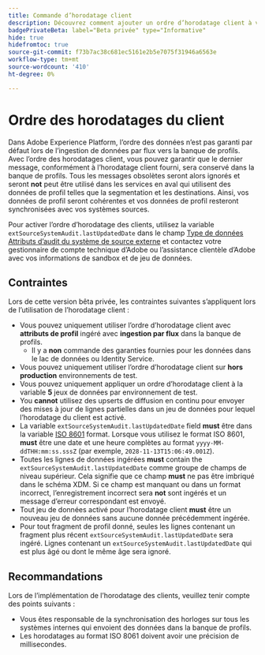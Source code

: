 ```yaml
---
title: Commande d’horodatage client
description: Découvrez comment ajouter un ordre d’horodatage client à vos jeux de données pour garantir la cohérence de vos données de profil.
badgePrivateBeta: label="Beta privée" type="Informative"
hide: true
hidefromtoc: true
source-git-commit: f73b7ac38c681ec5161e2b5e7075f31946a6563e
workflow-type: tm+mt
source-wordcount: '410'
ht-degree: 0%

---
```



# Ordre des horodatages du client

Dans Adobe Experience Platform, l’ordre des données n’est pas garanti par défaut lors de l’ingestion de données par flux vers la banque de profils. Avec l’ordre des horodatages client, vous pouvez garantir que le dernier message, conformément à l’horodatage client fourni, sera conservé dans la banque de profils. Tous les messages obsolètes seront alors ignorés et seront **not** peut être utilisé dans les services en aval qui utilisent des données de profil telles que la segmentation et les destinations. Ainsi, vos données de profil seront cohérentes et vos données de profil resteront synchronisées avec vos systèmes sources.

Pour activer l’ordre d’horodatage des clients, utilisez la variable `extSourceSystemAudit.lastUpdatedDate` dans le champ [Type de données Attributs d’audit du système de source externe](https://github.com/adobe/xdm/blob/master/docs/reference/mixins/shared/external-source-system-audit-details.schema.md) et contactez votre gestionnaire de compte technique d’Adobe ou l’assistance clientèle d’Adobe avec vos informations de sandbox et de jeu de données.

## Contraintes

Lors de cette version bêta privée, les contraintes suivantes s’appliquent lors de l’utilisation de l’horodatage client :

- Vous pouvez uniquement utiliser l’ordre d’horodatage client avec **attributs de profil** ingéré avec **ingestion par flux** dans la banque de profils.
   - Il y a **non** commande des garanties fournies pour les données dans le lac de données ou Identity Service.
- Vous pouvez uniquement utiliser l’ordre d’horodatage client sur **hors production** environnements de test.
- Vous pouvez uniquement appliquer un ordre d’horodatage client à la variable **5** jeux de données par environnement de test.
- You **cannot** utilisez des upserts de diffusion en continu pour envoyer des mises à jour de lignes partielles dans un jeu de données pour lequel l’horodatage du client est activé.
- La variable `extSourceSystemAudit.lastUpdatedDate` field **must** être dans la variable [ISO 8601](https://www.iso.org/fr/iso-8601-date-and-time-format.html) format. Lorsque vous utilisez le format ISO 8601, **must** être une date et une heure complètes au format `yyyy-MM-ddTHH:mm:ss.sssZ` (par exemple, `2028-11-13T15:06:49.001Z`).
- Toutes les lignes de données ingérées **must** contain the `extSourceSystemAudit.lastUpdatedDate` comme groupe de champs de niveau supérieur. Cela signifie que ce champ **must** ne pas être imbriqué dans le schéma XDM. Si ce champ est manquant ou dans un format incorrect, l’enregistrement incorrect sera **not** sont ingérés et un message d’erreur correspondant est envoyé.
- Tout jeu de données activé pour l’horodatage client **must** être un nouveau jeu de données sans aucune donnée précédemment ingérée.
- Pour tout fragment de profil donné, seules les lignes contenant un fragment plus récent `extSourceSystemAudit.lastUpdatedDate` sera ingéré. Lignes contenant un `extSourceSystemAudit.lastUpdatedDate` qui est plus âgé ou dont le même âge sera ignoré.

## Recommandations

Lors de l’implémentation de l’horodatage des clients, veuillez tenir compte des points suivants :

- Vous êtes responsable de la synchronisation des horloges sur tous les systèmes internes qui envoient des données dans la banque de profils.
- Les horodatages au format ISO 8061 doivent avoir une précision de millisecondes.
